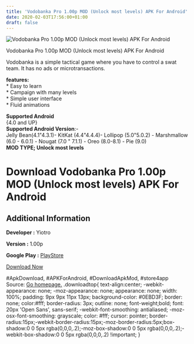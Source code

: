 ```yaml
---
title: 'Vodobanka Pro 1.00p MOD (Unlock most levels) APK For Android'
date: 2020-02-03T17:56:00+01:00
draft: false
---
```


![Vodobanka Pro 1.00p MOD (Unlock most levels) APK For Android](https://i2.wp.com/apkhome.net/wp-content/uploads/2020/02/Vodobanka-Pro-1.00p-MOD-Unlock-most-levels.png "Vodobanka Pro 1.00p MOD (Unlock most levels) APK For Android")

  

Vodobanka Pro 1.00p MOD (Unlock most levels) APK For Android

Vodobanka is a simple tactical game where you have to control a swat team. It has no ads or microtransactions.

**features:**  
\* Easy to learn  
\* Campaign with many levels  
\* Simple user interface  
\* Fluid animations

**Supported Android**  
{4.0 and UP}  
**Supported Android Version**:-  
Jelly Bean(4.1"4.3.1)- KitKat (4.4"4.4.4)- Lollipop (5.0"5.0.2) - Marshmallow (6.0 - 6.0.1) - Nougat (7.0 " 7.1.1) - Oreo (8.0-8.1) - Pie (9.0)  
**MOD TYPE; Unlock most levels**

Download Vodobanka Pro 1.00p MOD (Unlock most levels) APK For Android
=====================================================================

Additional Information
----------------------

**Developer :** Yiotro

**Version :** 1.00p

**Google Play :** [PlayStore](https://play.google.com/store/apps/details?id=yio.tro.vodobanka_pro)

  

[Download Now](https://store4app.co/post/vodobanka-pro-1-00p-mod-unlock-most-levels-apk-for-android_1580748395)

  
#ApkDownload, #APKForAndroid, #DownloadApkMod, #store4app  
Source: [Go homepage.](https://store4app.co/post/vodobanka-pro-1-00p-mod-unlock-most-levels-apk-for-android_1580748395) .downloadtop{ text-align:center; -webkit-appearance: none; -moz-appearance: none; appearance: none; width: 100%; padding: 9px 9px 11px 13px; background-color: #0EBD3F; border: none; color:#fff; border-radius: 3px; outline: none; font-weight;bold; font: 20px 'Open Sans', sans-serif; -webkit-font-smoothing: antialiased; -moz-osx-font-smoothing: grayscale; color: #fff; cursor: pointer; border-radius:15px;-webkit-border-radius:15px;-moz-border-radius:5px;box-shadow:0 0 5px rgba(0,0,0,.2);-moz-box-shadow:0 0 5px rgba(0,0,0,.2);-webkit-box-shadow:0 0 5px rgba(0,0,0,.2) !important; }